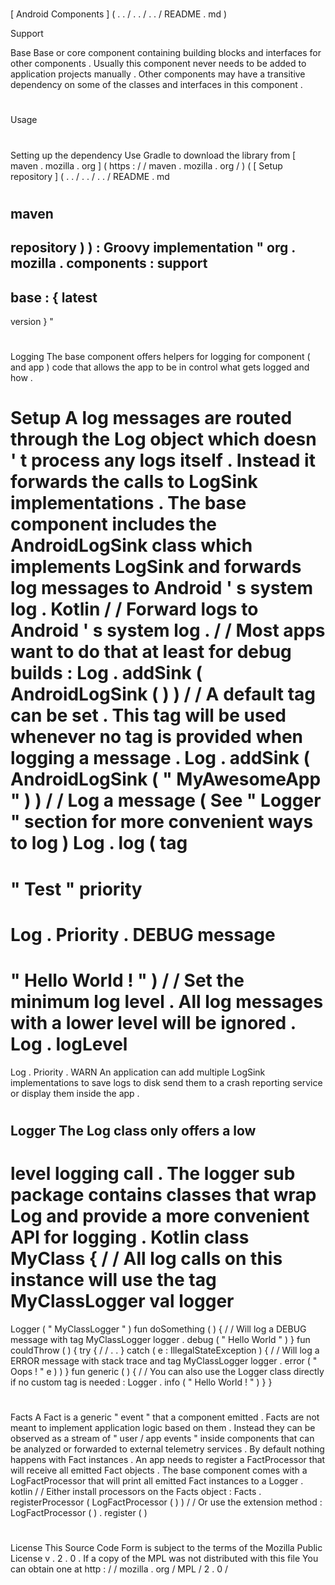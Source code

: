 #
[
Android
Components
]
(
.
.
/
.
.
/
.
.
/
README
.
md
)
>
Support
>
Base
Base
or
core
component
containing
building
blocks
and
interfaces
for
other
components
.
Usually
this
component
never
needs
to
be
added
to
application
projects
manually
.
Other
components
may
have
a
transitive
dependency
on
some
of
the
classes
and
interfaces
in
this
component
.
#
#
Usage
#
#
#
Setting
up
the
dependency
Use
Gradle
to
download
the
library
from
[
maven
.
mozilla
.
org
]
(
https
:
/
/
maven
.
mozilla
.
org
/
)
(
[
Setup
repository
]
(
.
.
/
.
.
/
.
.
/
README
.
md
#
maven
-
repository
)
)
:
Groovy
implementation
"
org
.
mozilla
.
components
:
support
-
base
:
{
latest
-
version
}
"
#
#
Logging
The
base
component
offers
helpers
for
logging
for
component
(
and
app
)
code
that
allows
the
app
to
be
in
control
what
gets
logged
and
how
.
#
#
#
Setup
A
log
messages
are
routed
through
the
Log
object
which
doesn
'
t
process
any
logs
itself
.
Instead
it
forwards
the
calls
to
LogSink
implementations
.
The
base
component
includes
the
AndroidLogSink
class
which
implements
LogSink
and
forwards
log
messages
to
Android
'
s
system
log
.
Kotlin
/
/
Forward
logs
to
Android
'
s
system
log
.
/
/
Most
apps
want
to
do
that
at
least
for
debug
builds
:
Log
.
addSink
(
AndroidLogSink
(
)
)
/
/
A
default
tag
can
be
set
.
This
tag
will
be
used
whenever
no
tag
is
provided
when
logging
a
message
.
Log
.
addSink
(
AndroidLogSink
(
"
MyAwesomeApp
"
)
)
/
/
Log
a
message
(
See
"
Logger
"
section
for
more
convenient
ways
to
log
)
Log
.
log
(
tag
=
"
Test
"
priority
=
Log
.
Priority
.
DEBUG
message
=
"
Hello
World
!
"
)
/
/
Set
the
minimum
log
level
.
All
log
messages
with
a
lower
level
will
be
ignored
.
Log
.
logLevel
=
Log
.
Priority
.
WARN
An
application
can
add
multiple
LogSink
implementations
to
save
logs
to
disk
send
them
to
a
crash
reporting
service
or
display
them
inside
the
app
.
#
#
#
Logger
The
Log
class
only
offers
a
low
-
level
logging
call
.
The
logger
sub
package
contains
classes
that
wrap
Log
and
provide
a
more
convenient
API
for
logging
.
Kotlin
class
MyClass
{
/
/
All
log
calls
on
this
instance
will
use
the
tag
MyClassLogger
val
logger
=
Logger
(
"
MyClassLogger
"
)
fun
doSomething
(
)
{
/
/
Will
log
a
DEBUG
message
with
tag
MyClassLogger
logger
.
debug
(
"
Hello
World
"
)
}
fun
couldThrow
(
)
{
try
{
/
/
.
.
}
catch
(
e
:
IllegalStateException
)
{
/
/
Will
log
a
ERROR
message
with
stack
trace
and
tag
MyClassLogger
logger
.
error
(
"
Oops
!
"
e
)
)
}
fun
generic
(
)
{
/
/
You
can
also
use
the
Logger
class
directly
if
no
custom
tag
is
needed
:
Logger
.
info
(
"
Hello
World
!
"
)
}
}
#
#
Facts
A
Fact
is
a
generic
"
event
"
that
a
component
emitted
.
Facts
are
not
meant
to
implement
application
logic
based
on
them
.
Instead
they
can
be
observed
as
a
stream
of
"
user
/
app
events
"
inside
components
that
can
be
analyzed
or
forwarded
to
external
telemetry
services
.
By
default
nothing
happens
with
Fact
instances
.
An
app
needs
to
register
a
FactProcessor
that
will
receive
all
emitted
Fact
objects
.
The
base
component
comes
with
a
LogFactProcessor
that
will
print
all
emitted
Fact
instances
to
a
Logger
.
kotlin
/
/
Either
install
processors
on
the
Facts
object
:
Facts
.
registerProcessor
(
LogFactProcessor
(
)
)
/
/
Or
use
the
extension
method
:
LogFactProcessor
(
)
.
register
(
)
#
#
License
This
Source
Code
Form
is
subject
to
the
terms
of
the
Mozilla
Public
License
v
.
2
.
0
.
If
a
copy
of
the
MPL
was
not
distributed
with
this
file
You
can
obtain
one
at
http
:
/
/
mozilla
.
org
/
MPL
/
2
.
0
/
